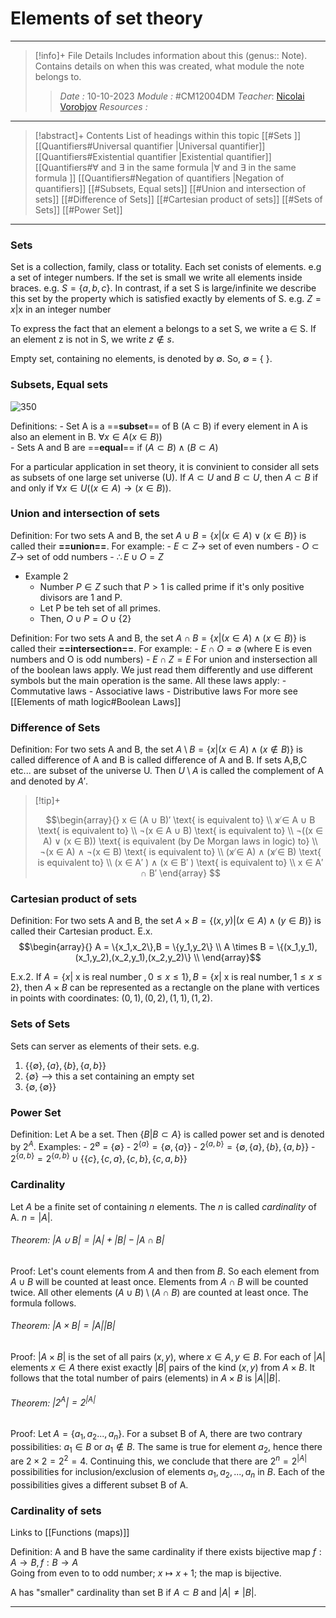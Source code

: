 # Elements of set theory
---
> [!info]+ File Details
> Includes information about this (genus:: Note). Contains details on when this was created, what module the note belongs to.
> > *Date :*  10-10-2023 
> > *Module :* #CM12004DM 
> > *Teacher*:  [Nicolai Vorobjov](https://moodle.bath.ac.uk/user/profile.php?id=2806)
> > *Resources :*

---
> [!abstract]+ Contents
> List of headings within this topic
> [[#Sets ]]
> [[Quantifiers#Universal quantifier |Universal quantifier]]
> [[Quantifiers#Existential quantifier |Existential quantifier]]
> [[Quantifiers#∀ and ∃ in the same formula |∀ and ∃ in the same formula ]]
> [[Quantifiers#Negation of quantifiers |Negation of quantifiers]]
> [[#Subsets, Equal sets]]
> [[#Union and intersection of sets]]
> [[#Difference of Sets]]
> [[#Cartesian product of sets]]
> [[#Sets of Sets]]
> [[#Power Set]]
--- 
### Sets
Set is a collection, family, class or totality. Each set conists of elements. e.g a set of integer numbers. 
If the set is small we write all elements inside braces. e.g. $S = \{a, b, c\}$. 
In contrast, if a set S is large/infinite we describe this set by the property which is satisfied exactly by elements of S. e.g. $Z = x | \text{x in an integer number}$ 

To express the fact that an element a belongs to a set S, we write a ∈ S. If an element z is not in S, we write $z\notin s$.

Empty set, containing no elements, is denoted by ∅. So, ∅ = { }.

### Subsets, Equal sets
![350](https://www.onlinemathlearning.com/image-files/set-operations-venn-diagrams.png)

Definitions: 
	- Set A is a ==**subset**== of B (A $\subset$ B) if every element in A is also an element in B. $\forall x \in A (x \in B))$  
	- Sets A and B are ==**equal**== if $(A \subset B) \wedge (B \subset A)$ 

For a particular application in set theory, it is convinient to consider all sets as subsets of one large set universe (U). If $A \subset U$ and $B\subset U$, then $A \subset B$ if and only if $\forall x \in U ((x \in A) \rightarrow (x \in B))$. 

### Union and intersection of sets

Definition: For two sets A and B, the set $A ∪ B = \{x|(x ∈ A)∨(x ∈ B)\}$ is called their **==union==**. 
For example:
	- $E \subset Z \rightarrow$ set of even numbers
	- $O \subset Z \rightarrow$ set of odd numbers
	- $\therefore E \cup O = Z$ 
- Example 2
	- Number $P \in Z$ such that $P > 1$ is called prime if it's only positive divisors are 1 and P. 
	- Let P be teh set of all primes. 
	- Then, $O \cup P = O \cup \{2\}$ 

Definition: For two sets A and B, the set $A ∩ B = \{x|(x ∈ A)∧(x ∈ B)\}$ is called their **==intersection==**.
For example:
	- $E \cap O = \emptyset$ (where E is even numbers and O is odd numbers)
	- $E \cap Z = E$ 
For union and instersection all of the boolean laws apply. We just read them differently and use different symbols but the main operation is the same. All these laws apply: 
	- Commutative laws
	- Associative laws
	- Distributive laws
For more see [[Elements of math logic#Boolean Laws]]

### Difference of Sets
Definition: For two sets A and B, the set $A \setminus B = \{x | (x \in A) \wedge (x \notin B)\}$ is called difference of A and B is called difference of A and B. 
If sets A,B,C etc... are subset of the universe U. Then $U \setminus A$ is called the complement of A and denoted by $A'$. 


>[!tip]+ 
> 
> $$\begin{array}{}
x ∈ (A ∪ B)′ \text{ is equivalent to} \\
x ̸∈ A ∪ B \text{ is equivalent to} \\
¬(x ∈ A ∪ B) \text{ is equivalent to} \\
¬((x ∈ A) ∨ (x ∈ B)) \text{ is equivalent (by De Morgan laws in logic) to} \\
¬(x ∈ A) ∧ ¬(x ∈ B) \text{ is equivalent to} \\
(x ̸∈ A) ∧ (x ̸∈ B) \text{ is equivalent to} \\
(x ∈ A′ ) ∧ (x ∈ B′ ) \text{ is equivalent to} \\
x ∈ A′ ∩ B′
\end{array}
$$

### Cartesian product of sets
Definition: For two sets A and B, the set $A \times B = \{(x,y) | (x \in A) \wedge (y \in B)\}$ is called their Cartesian  product. 
E.x. $$\begin{array}{} 
A = \{x_1,x_2\},B = \{y_1,y_2\} \\
A \times B = \{(x_1,y_1),(x_1,y_2),(x_2,y_1),(x_2,y_2)\} \\
\end{array}$$

E.x.2.  If $A = \{x| \text{ x is real number }, 0 ≤ x ≤ 1 \}, B = \{x| \text{ x is real number}, 1 ≤ x ≤ 2 \}$, then $A × B$ can be represented as a rectangle on the plane with vertices in points with coordinates: $(0, 1), (0, 2), (1, 1), (1, 2)$. 

### Sets of Sets
Sets can server as elements of their sets. e.g. 
1. $\{\{\emptyset\} , \{a\}, \{b\},\{a,b\} \}$ 
2. $\{\emptyset\}$   --> this a set containing an empty set
3. $\{\emptyset, \{\emptyset\}\}$ 

### Power Set
Definition: Let A be a set. Then $\{ B | B \subset A \}$ is called power set and is denoted by $2^A$. 
Examples: 
	- $2^\emptyset$ = $\{ \emptyset \}$ 
	- $2^{\{a\}} = \{ \emptyset, \{a\}\}$
	- $2^{\{a,b\}} = \{ \emptyset, \{a\},\{b\},\{a,b\}\}$
	- $2^{\{a,b\}} =  2^{\{a,b\}} \cup \{\{c\},\{c,a\},\{c,b\},\{c,a,b\}\}$

### Cardinality 
Let $A$ be a finite set of containing $n$ elements. The $n$ is called $cardinality$ of A. $n = |A|$. 
###### Theorem: $|A \cup B| = |A| + |B| - |A\cap B|$ 
Proof: Let's count elements from $A$ and then from $B$. So each element from $A\cup B$ will be counted at least once. Elements from $A \cap B$ will be counted twice. All other elements $(A \cup B) \setminus (A \cap B)$ are counted at least once. The formula follows. 

###### Theorem: $|A \times B| = |A||B|$ 
Proof: $|A \times B|$ is the set of all pairs $(x, y)$, where $x \in A, y \in B$.  For each of $|A|$ elements $x ∈ A$ there exist exactly $|B|$ pairs of the kind $(x, y)$ from $A \times B$. It follows that the total number of pairs (elements) in $A \times B$ is $|A||B$|.

###### Theorem: $|2^A| = 2^{|A|}$  
Proof: Let $A = \{a_1,a_2 . . . , a_n\}$. For a subset B of A, there are two contrary possibilities: $a_1 \in B$ or $a_1 \notin B$. The same is true for element $a_2$, hence there are $2 × 2 = 2^2 = 4$. Continuing this, we conclude that there are $2^n = 2^{|A|}$ possibilities for inclusion/exclusion of elements $a_1, a_2, . . . , a_n$ in $B$. Each of the possibilities gives a different subset B of A.

### Cardinality of sets
Links to [[Functions (maps)]]

Definition: A and B have the same cardinality if there exists bijective map $f: A \to B, f: B \to A$   
Going from even to to odd number; $x \mapsto x+1$; the map is bijective. 

A has "smaller" cardinality than set B if $A \subset B$ and $|A| \ne |B|$.

---